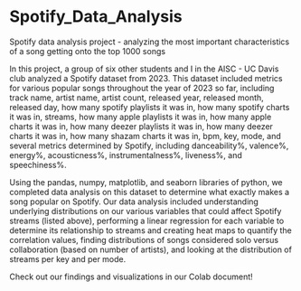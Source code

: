 # Spotify_Data_Analysis

Spotify data analysis project - analyzing the most important characteristics of a song getting onto the top 1000 songs

In this project, a group of six other students and I in the AISC - UC Davis club analyzed a Spotify dataset from 2023. This dataset included metrics for various popular songs throughout the year of 2023 so far, including track name, artist name, artist count, released year, released month, released day, how many spotify playlists it was in, how many spotify charts it was in, streams, how many apple playlists it was in, how many apple charts it was in, how many deezer playlists it was in, how many deezer charts it was in, how many shazam charts it was in, bpm, key, mode, and several metrics determined by Spotify, including danceability%, valence%, energy%, acousticness%, instrumentalness%, liveness%, and speechiness%.

Using the pandas, numpy, matplotlib, and seaborn libraries of python, we completed data analysis on this dataset to determine what exactly makes a song popular on Spotify. Our data analysis included understanding underlying distributions on our various variables that could affect Spotify streams (listed above), performing a linear regression for each variable to determine its relationship to streams and creating heat maps to quantify the correlation values, finding distributions of songs considered solo versus collaboration (based on number of artists), and looking at the distribution of streams per key and per mode. 

Check out our findings and visualizations in our Colab document!
